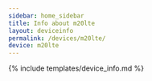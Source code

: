 ```yaml
---
sidebar: home_sidebar
title: Info about m20lte
layout: deviceinfo
permalink: /devices/m20lte/
device: m20lte
---
```

{% include templates/device_info.md %}
